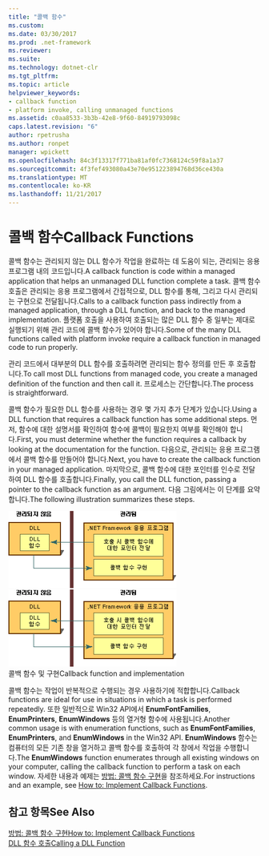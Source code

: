 ```yaml
---
title: "콜백 함수"
ms.custom: 
ms.date: 03/30/2017
ms.prod: .net-framework
ms.reviewer: 
ms.suite: 
ms.technology: dotnet-clr
ms.tgt_pltfrm: 
ms.topic: article
helpviewer_keywords:
- callback function
- platform invoke, calling unmanaged functions
ms.assetid: c0aa8533-3b3b-42e8-9f60-84919793098c
caps.latest.revision: "6"
author: rpetrusha
ms.author: ronpet
manager: wpickett
ms.openlocfilehash: 84c3f13317f771ba81af0fc7368124c59f8a1a37
ms.sourcegitcommit: 4f3fef493080a43e70e951223894768d36ce430a
ms.translationtype: MT
ms.contentlocale: ko-KR
ms.lasthandoff: 11/21/2017
---
```

# <a name="callback-functions"></a><span data-ttu-id="bcf22-102">콜백 함수</span><span class="sxs-lookup"><span data-stu-id="bcf22-102">Callback Functions</span></span>
<span data-ttu-id="bcf22-103">콜백 함수는 관리되지 않는 DLL 함수가 작업을 완료하는 데 도움이 되는, 관리되는 응용 프로그램 내의 코드입니다.</span><span class="sxs-lookup"><span data-stu-id="bcf22-103">A callback function is code within a managed application that helps an unmanaged DLL function complete a task.</span></span> <span data-ttu-id="bcf22-104">콜백 함수 호출은 관리되는 응용 프로그램에서 간접적으로, DLL 함수를 통해, 그리고 다시 관리되는 구현으로 전달됩니다.</span><span class="sxs-lookup"><span data-stu-id="bcf22-104">Calls to a callback function pass indirectly from a managed application, through a DLL function, and back to the managed implementation.</span></span> <span data-ttu-id="bcf22-105">플랫폼 호출을 사용하여 호출되는 많은 DLL 함수 중 일부는 제대로 실행되기 위해 관리 코드에 콜백 함수가 있어야 합니다.</span><span class="sxs-lookup"><span data-stu-id="bcf22-105">Some of the many DLL functions called with platform invoke require a callback function in managed code to run properly.</span></span>  
  
 <span data-ttu-id="bcf22-106">관리 코드에서 대부분의 DLL 함수를 호출하려면 관리되는 함수 정의를 만든 후 호출합니다.</span><span class="sxs-lookup"><span data-stu-id="bcf22-106">To call most DLL functions from managed code, you create a managed definition of the function and then call it.</span></span> <span data-ttu-id="bcf22-107">프로세스는 간단합니다.</span><span class="sxs-lookup"><span data-stu-id="bcf22-107">The process is straightforward.</span></span>  
  
 <span data-ttu-id="bcf22-108">콜백 함수가 필요한 DLL 함수를 사용하는 경우 몇 가지 추가 단계가 있습니다.</span><span class="sxs-lookup"><span data-stu-id="bcf22-108">Using a DLL function that requires a callback function has some additional steps.</span></span> <span data-ttu-id="bcf22-109">먼저, 함수에 대한 설명서를 확인하여 함수에 콜백이 필요한지 여부를 확인해야 합니다.</span><span class="sxs-lookup"><span data-stu-id="bcf22-109">First, you must determine whether the function requires a callback by looking at the documentation for the function.</span></span> <span data-ttu-id="bcf22-110">다음으로, 관리되는 응용 프로그램에서 콜백 함수를 만들어야 합니다.</span><span class="sxs-lookup"><span data-stu-id="bcf22-110">Next, you have to create the callback function in your managed application.</span></span> <span data-ttu-id="bcf22-111">마지막으로, 콜백 함수에 대한 포인터를 인수로 전달하여 DLL 함수를 호출합니다.</span><span class="sxs-lookup"><span data-stu-id="bcf22-111">Finally, you call the DLL function, passing a pointer to the callback function as an argument.</span></span> <span data-ttu-id="bcf22-112">다음 그림에서는 이 단계를 요약합니다.</span><span class="sxs-lookup"><span data-stu-id="bcf22-112">The following illustration summarizes these steps.</span></span>  
  
 <span data-ttu-id="bcf22-113">![플랫폼 호출 콜백](../../../docs/framework/interop/media/pinvokecallback.gif "pinvokecallback")</span><span class="sxs-lookup"><span data-stu-id="bcf22-113">![Platform invoke callback](../../../docs/framework/interop/media/pinvokecallback.gif "pinvokecallback")</span></span>  
<span data-ttu-id="bcf22-114">콜백 함수 및 구현</span><span class="sxs-lookup"><span data-stu-id="bcf22-114">Callback function and implementation</span></span>  
  
 <span data-ttu-id="bcf22-115">콜백 함수는 작업이 반복적으로 수행되는 경우 사용하기에 적합합니다.</span><span class="sxs-lookup"><span data-stu-id="bcf22-115">Callback functions are ideal for use in situations in which a task is performed repeatedly.</span></span> <span data-ttu-id="bcf22-116">또한 일반적으로 Win32 API에서 **EnumFontFamilies**, **EnumPrinters**, **EnumWindows** 등의 열거형 함수에 사용됩니다.</span><span class="sxs-lookup"><span data-stu-id="bcf22-116">Another common usage is with enumeration functions, such as **EnumFontFamilies**, **EnumPrinters**, and **EnumWindows** in the Win32 API.</span></span> <span data-ttu-id="bcf22-117">**EnumWindows** 함수는 컴퓨터의 모든 기존 창을 열거하고 콜백 함수를 호출하여 각 창에서 작업을 수행합니다.</span><span class="sxs-lookup"><span data-stu-id="bcf22-117">The **EnumWindows** function enumerates through all existing windows on your computer, calling the callback function to perform a task on each window.</span></span> <span data-ttu-id="bcf22-118">자세한 내용과 예제는 [방법: 콜백 함수 구현](../../../docs/framework/interop/how-to-implement-callback-functions.md)을 참조하세요.</span><span class="sxs-lookup"><span data-stu-id="bcf22-118">For instructions and an example, see [How to: Implement Callback Functions](../../../docs/framework/interop/how-to-implement-callback-functions.md).</span></span>  
  
## <a name="see-also"></a><span data-ttu-id="bcf22-119">참고 항목</span><span class="sxs-lookup"><span data-stu-id="bcf22-119">See Also</span></span>  
 [<span data-ttu-id="bcf22-120">방법: 콜백 함수 구현</span><span class="sxs-lookup"><span data-stu-id="bcf22-120">How to: Implement Callback Functions</span></span>](../../../docs/framework/interop/how-to-implement-callback-functions.md)  
 [<span data-ttu-id="bcf22-121">DLL 함수 호출</span><span class="sxs-lookup"><span data-stu-id="bcf22-121">Calling a DLL Function</span></span>](../../../docs/framework/interop/calling-a-dll-function.md)
